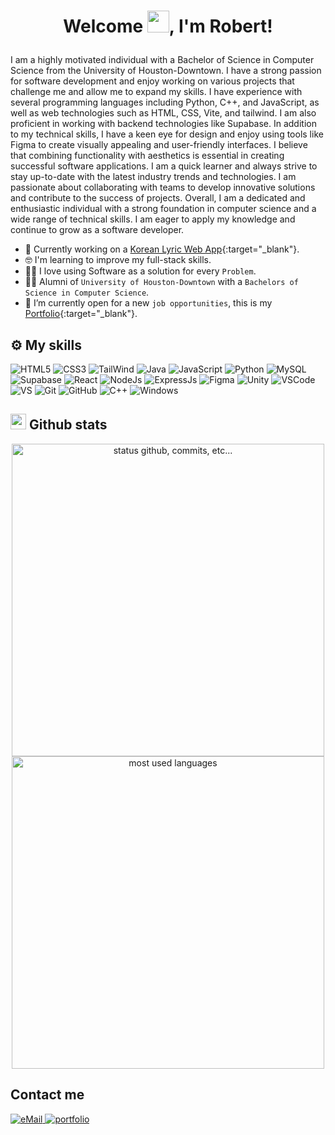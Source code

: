 # <p align="center">Welcome <img src="https://raw.githubusercontent.com/marcos-inja/marcos-inja/main/gifs/hi.gif" width="35px">, I'm Robert!</p>

I am a highly motivated individual with a Bachelor of Science in Computer Science from the University of Houston-Downtown. I have a strong passion for software development and enjoy working on various projects that challenge me and allow me to expand my skills. I have experience with several programming languages including Python, C++, and JavaScript, as well as web technologies such as HTML, CSS, Vite, and tailwind. I am also proficient in working with backend technologies like Supabase. In addition to my technical skills, I have a keen eye for design and enjoy using tools like Figma to create visually appealing and user-friendly interfaces. I believe that combining functionality with aesthetics is essential in creating successful software applications. I am a quick learner and always strive to stay up-to-date with the latest industry trends and technologies. I am passionate about collaborating with teams to develop innovative solutions and contribute to the success of projects. Overall, I am a dedicated and enthusiastic individual with a strong foundation in computer science and a wide range of technical skills. I am eager to apply my knowledge and continue to grow as a software developer.

- :muscle: Currently working on a [Korean Lyric Web App](https://github.com/rrios119/Korean-Lyric-Web-App){:target="_blank"}.
- :nerd_face: I'm learning to improve my full-stack skills.
- :technologist: I love using Software as a solution for every `Problem`.
- :student: Alumni of `University of Houston-Downtown` with a `Bachelors of Science in Computer Science`.
- :thinking: I’m currently open for a new `job opportunities`, this is my [Portfolio](https://portfolio-rrios119.vercel.app/){:target="_blank"}.
  
## ⚙️ My skills

![HTML5](https://img.shields.io/badge/html5%20-%23E34F26.svg?&style=for-the-badge&logo=html5&logoColor=white)
![CSS3](https://img.shields.io/badge/css3%20-%231572B6.svg?&style=for-the-badge&logo=css3&logoColor=white)
![TailWind](https://img.shields.io/badge/Tailwind_CSS-38B2AC?style=for-the-badge&logo=tailwind-css&logoColor=white)
![Java](https://img.shields.io/badge/Java-ED8B00?style=for-the-badge&logo=openjdk&logoColor=white)
![JavaScript](https://img.shields.io/badge/JavaScript-323330?style=for-the-badge&logo=javascript&logoColor=F7DF1E)
![Python](https://img.shields.io/badge/python-%230095D5.svg?&style=for-the-badge&logo=python&logoColor=white)
![MySQL](https://img.shields.io/badge/mysql-%2300f.svg?&style=for-the-badge&logo=mysql&logoColor=white&color=3280ad)
![Supabase](https://img.shields.io/badge/Supabase-181818?style=for-the-badge&logo=supabase&logoColor=white)
![React](https://img.shields.io/badge/React-20232A?style=for-the-badge&logo=react&logoColor=61DAFB)
![NodeJs](https://img.shields.io/badge/Node.js-43853D?style=for-the-badge&logo=node.js&logoColor=white)
![ExpressJs](https://img.shields.io/badge/Express.js-404D59?style=for-the-badge)
![Figma](https://img.shields.io/badge/Figma-F24E1E?style=for-the-badge&logo=figma&logoColor=white)
![Unity](https://img.shields.io/badge/Unity-100000?style=for-the-badge&logo=unity&logoColor=white)
![VSCode](https://img.shields.io/badge/Visual_Studio_Code-0078D4?style=for-the-badge&logo=visual%20studio%20code&logoColor=white)
![VS](https://img.shields.io/badge/Visual_Studio-5C2D91?style=for-the-badge&logo=visual%20studio&logoColor=white)
![Git](https://img.shields.io/badge/git%20-%23F05033.svg?&style=for-the-badge&logo=git&logoColor=white&Color=c95410)
![GitHub](https://img.shields.io/badge/github%20-%23121011.svg?&style=for-the-badge&logo=github&logoColor=white&color=283238)
![C++](https://img.shields.io/badge/C%2B%2B-00599C?style=for-the-badge&logo=c%2B%2B&logoColor=white)
![Windows](https://img.shields.io/badge/Windows-0078D6?style=for-the-badge&logo=windows&logoColor=white)

## <img src="https://raw.githubusercontent.com/marcos-inja/marcos-inja/main/gifs/haha.gif" width="25px"> Github stats

<p align="center">
    <img alt="status github, commits, etc..." width="500px" src="https://github-readme-stats.vercel.app/api?username=rrios119&count_private=true&show_icons=true&custom_title=Github&theme=algolia&bg_color=0,000000,130F40&layout=compact&border_radius=8"
    /> <br>
    <img alt="most used languages" width="500px" src="https://github-readme-stats.vercel.app/api/top-langs/?username=rrios119&count_private=true&theme=algolia&bg_color=0,000000,130F40&layout=compact&border_radius=8&langs_count=20&hide=hack,swift,kotlin,objective-c"/>
</p>

## Contact me

<a href="mailto:riosrobert23@gmail.com-">
<img alt="eMail" src="https://img.shields.io/badge/riosrobert23@gmail.com-D14836?style=for-the-badge&logo=gmail&logoColor=white" />
</a>
<a href="https://portfolio-rrios119.vercel.app/">
<img alt="portfolio" src="https://img.shields.io/badge/Portfolio-%23000000.svg?style=for-the-badge&logo=firefox&logoColor=#FF7139" />
</a>
